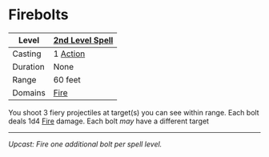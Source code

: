 # Firebolts

| Level    | [2nd Level Spell](2nd%20Level%20Spells.md)                                           |
| -------- | --------------------------------------------------- |
| Casting  | 1 [Action](../../../../Game%20Procedures/Action.md) |
| Duration | None                                                |
| Range    | 60 feet                                             |
| Domains  | [Fire](../../../Spell%20Domains/Fire.md)            |

You shoot 3 fiery projectiles at target(s) you can see within range. Each bolt deals 1d4 [Fire](../../../../Damage%20Types/Fire.md) damage. Each bolt *may* have a different target

---
*Upcast: Fire one additional bolt per spell level.*